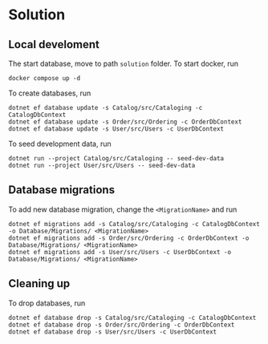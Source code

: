 # Solution

## Local develoment

The start database, move to path `solution` folder. To start docker, run

```
docker compose up -d
```

To create databases, run

```
dotnet ef database update -s Catalog/src/Cataloging -c CatalogDbContext
dotnet ef database update -s Order/src/Ordering -c OrderDbContext
dotnet ef database update -s User/src/Users -c UserDbContext 
```

To seed development data, run

```
dotnet run --project Catalog/src/Cataloging -- seed-dev-data
dotnet run --project User/src/Users -- seed-dev-data
```

## Database migrations

To add new database migration, change the `<MigrationName>` and run

```
dotnet ef migrations add -s Catalog/src/Cataloging -c CatalogDbContext  -o Database/Migrations/ <MigrationName>
dotnet ef migrations add -s Order/src/Ordering -c OrderDbContext -o Database/Migrations/ <MigrationName>
dotnet ef migrations add -s User/src/Users -c UserDbContext -o Database/Migrations/ <MigrationName>
```

## Cleaning up

To drop databases, run

```
dotnet ef database drop -s Catalog/src/Cataloging -c CatalogDbContext
dotnet ef database drop -s Order/src/Ordering -c OrderDbContext
dotnet ef database drop -s User/src/Users -c UserDbContext
```
